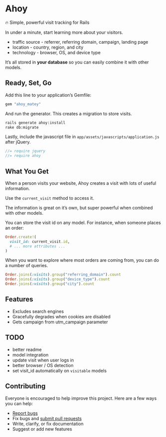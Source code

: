 # Ahoy

:fire: Simple, powerful visit tracking for Rails

In under a minute, start learning more about your visitors.

- traffic source - referrer, referring domain, campaign, landing page
- location - country, region, and city
- technology - browser, OS, and device type

It’s all stored in **your database** so you can easily combine it with other models.

## Ready, Set, Go

Add this line to your application’s Gemfile:

```ruby
gem "ahoy_matey"
```

And run the generator. This creates a migration to store visits.

```sh
rails generate ahoy:install
rake db:migrate
```

Lastly, include the javascript file in `app/assets/javascripts/application.js` after jQuery.

```javascript
//= require jquery
//= require ahoy
```

## What You Get

When a person visits your website, Ahoy creates a visit with lots of useful information.

Use the `current_visit` method to access it.

The information is great on it’s own, but super powerful when combined with other models.

You can store the visit id on any model. For instance, when someone places an order:

```ruby
Order.create!(
  visit_id: current_visit.id,
  # ... more attributes ...
)
```

When you want to explore where most orders are coming from, you can do a number of queries.

```ruby
Order.joins(:visits).group("referring_domain").count
Order.joins(:visits).group("device_type").count
Order.joins(:visits).group("city").count
```

## Features

- Excludes search engines
- Gracefully degrades when cookies are disabled
- Gets campaign from utm_campaign parameter

## TODO

- better readme
- model integration
- update visit when user logs in
- better browser / OS detection
- set visit_id automatically on `visitable` models

## Contributing

Everyone is encouraged to help improve this project. Here are a few ways you can help:

- [Report bugs](https://github.com/ankane/ahoy/issues)
- Fix bugs and [submit pull requests](https://github.com/ankane/ahoy/pulls)
- Write, clarify, or fix documentation
- Suggest or add new features
